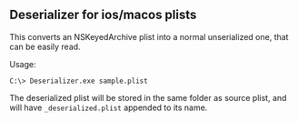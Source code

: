 ## Deserializer for ios/macos plists

This converts an NSKeyedArchive plist into a normal unserialized one, that can be easily read. 

Usage:
```
C:\> Deserializer.exe sample.plist
```
The deserialized plist will be stored in the same folder as source plist, and will have `_deserialized.plist` appended to its name.
